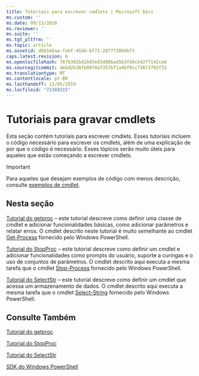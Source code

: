 ```yaml
---
title: Tutoriais para escrever cmdlets | Microsoft Docs
ms.custom: ''
ms.date: 09/13/2016
ms.reviewer: ''
ms.suite: ''
ms.tgt_pltfrm: ''
ms.topic: article
ms.assetid: d0b548aa-febf-45dd-bf71-2077730b9b73
caps.latest.revision: 6
ms.openlocfilehash: 767b392bd1603e83d80bad5b3fd9cb42ff142ce6
ms.sourcegitcommit: debd2b38fb8070a7357bf1a4bf9cc736f3702f31
ms.translationtype: MT
ms.contentlocale: pt-BR
ms.lasthandoff: 12/05/2019
ms.locfileid: "72369315"
---
```

# <a name="tutorials-for-writing-cmdlets"></a>Tutoriais para gravar cmdlets

Esta seção contém tutoriais para escrever cmdlets. Esses tutoriais incluem o código necessário para escrever os cmdlets, além de uma explicação de por que o código é necessário. Esses tópicos serão muito úteis para aqueles que estão começando a escrever cmdlets.

> [!IMPORTANT]
> Para aqueles que desejam exemplos de código com menos descrição, consulte [exemplos de cmdlet](./cmdlet-samples.md).

## <a name="in-this-section"></a>Nesta seção

[Tutorial do getproc](./getproc-tutorial.md) – este tutorial descreve como definir uma classe de cmdlet e adicionar funcionalidades básicas, como adicionar parâmetros e relatar erros. O cmdlet descrito neste tutorial é muito semelhante ao cmdlet [Get-Process](/powershell/module/Microsoft.PowerShell.Management/Get-Process) fornecido pelo Windows PowerShell.

[Tutorial do StopProc](./stopproc-tutorial.md) – este tutorial descreve como definir um cmdlet e adicionar funcionalidades como prompts do usuário, suporte a curingas e o uso de conjuntos de parâmetros. O cmdlet descrito aqui executa a mesma tarefa que o cmdlet [Stop-Process](/powershell/module/Microsoft.PowerShell.Management/Stop-Process) fornecido pelo Windows PowerShell.

[Tutorial do SelectStr](./selectstr-tutorial.md) – este tutorial descreve como definir um cmdlet que acessa um armazenamento de dados. O cmdlet descrito aqui executa a mesma tarefa que o cmdlet [Select-String](/powershell/module/microsoft.powershell.utility/select-string) fornecido pelo Windows PowerShell.

## <a name="see-also"></a>Consulte Também

[Tutorial do getproc](./getproc-tutorial.md)

[Tutorial do StopProc](./stopproc-tutorial.md)

[Tutorial do SelectStr](./selectstr-tutorial.md)

[SDK do Windows PowerShell](../windows-powershell-reference.md)
